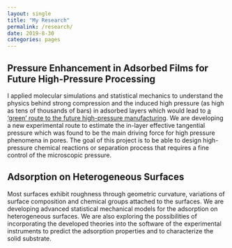 ```yaml
---
layout: single
title: "My Research"
permalink: /research/
date: 2019-8-30
categories: pages
---
```


## Pressure Enhancement in Adsorbed Films for Future High-Pressure Processing
I applied molecular simulations and statistical mechanics to understand the physics behind strong compression and the induced high pressure (as high as tens of thousands of bars) in adsorbed layers which would lead to [a ‘green’ route to the future high-pressure manufacturing](https://www.sciencedirect.com/science/article/pii/S2095809917308354). We are developing a new experimental route to estimate the in-layer effective tangential pressure which was found to be the main driving force for high pressure phenomena in pores. The goal of this project is to be able to design high-pressure chemical reactions or separation process that requires a fine control of the microscopic pressure. 




## Adsorption on Heterogeneous Surfaces
Most surfaces exhibit roughness through geometric curvature, variations of surface composition and chemical groups attached to the surfaces. We are developing advanced statistical mechanical models for the adsorption on heterogeneous surfaces. We are also exploring the possibilities of incorporating the developed theories into the software of the experimental instruments to predict the adsorption properties and to characterize the solid substrate. 






